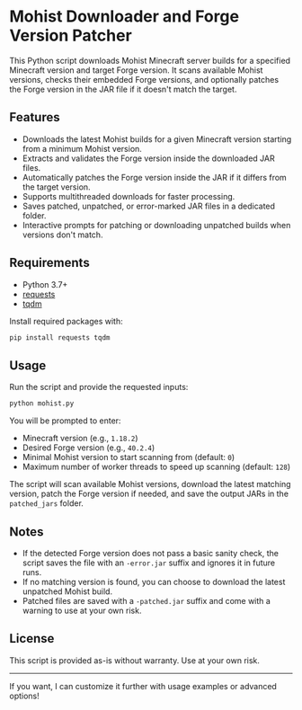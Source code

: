 # Mohist Downloader and Forge Version Patcher

This Python script downloads Mohist Minecraft server builds for a specified Minecraft version and target Forge version. It scans available Mohist versions, checks their embedded Forge versions, and optionally patches the Forge version in the JAR file if it doesn't match the target.

## Features

* Downloads the latest Mohist builds for a given Minecraft version starting from a minimum Mohist version.
* Extracts and validates the Forge version inside the downloaded JAR files.
* Automatically patches the Forge version inside the JAR if it differs from the target version.
* Supports multithreaded downloads for faster processing.
* Saves patched, unpatched, or error-marked JAR files in a dedicated folder.
* Interactive prompts for patching or downloading unpatched builds when versions don't match.

## Requirements

* Python 3.7+
* [requests](https://pypi.org/project/requests/)
* [tqdm](https://pypi.org/project/tqdm/)

Install required packages with:

```bash
pip install requests tqdm
```

## Usage

Run the script and provide the requested inputs:

```bash
python mohist.py
```

You will be prompted to enter:

* Minecraft version (e.g., `1.18.2`)
* Desired Forge version (e.g., `40.2.4`)
* Minimal Mohist version to start scanning from (default: `0`)
* Maximum number of worker threads to speed up scanning (default: `128`)

The script will scan available Mohist versions, download the latest matching version, patch the Forge version if needed, and save the output JARs in the `patched_jars` folder.

## Notes

* If the detected Forge version does not pass a basic sanity check, the script saves the file with an `-error.jar` suffix and ignores it in future runs.
* If no matching version is found, you can choose to download the latest unpatched Mohist build.
* Patched files are saved with a `-patched.jar` suffix and come with a warning to use at your own risk.

## License

This script is provided as-is without warranty. Use at your own risk.

---

If you want, I can customize it further with usage examples or advanced options!
